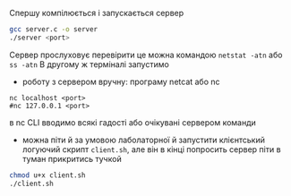 Спершу компілюється і запускається сервер
```bash
gcc server.c -o server
./server <port>
```

Сервер прослуховує <port>
перевірити це можна командою ```netstat -atn``` або ```ss -atn```
В другому ж терміналі запустимо 
- роботу з сервером вручну: програму netcat або nc
```
nc localhost <port>
#nc 127.0.0.1 <port>
```
в nc CLI вводимо всякі гадості або очікувані сервером команди

- можна піти й за умовою лаболаторної й запустити клієнтський логуючий скрипт ```client.sh```, але він в кінці попросить сервер піти в туман прикритись тучкой
```bash
chmod u+x client.sh
./client.sh
```
